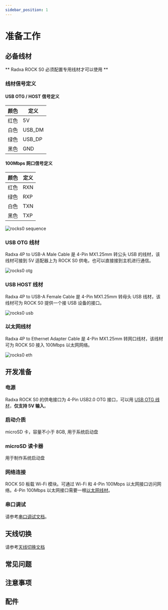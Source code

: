 ```yaml
---
sidebar_position: 1
---
```


# 准备工作

## 必备线材

** Radxa ROCK S0 必须配置专用线材才可以使用 **

### 线材信号定义

#### USB OTG / HOST 信号定义

| 颜色 | 定义   |
| ---- | ------ |
| 红色 | 5V     |
| 白色 | USB_DM |
| 绿色 | USB_DP |
| 黑色 | GND    |

#### 100Mbps 网口信号定义

| 颜色 | 定义 |
| ---- | ---- |
| 红色 | RXN  |
| 绿色 | RXP  |
| 白色 | TXN  |
| 黑色 | TXP  |

![rocks0 sequence](/img/rockpi/s0/rock-s0-signal-sequence.webp)

### USB OTG 线材

Radxa 4P to USB-A Male Cable 是 4-Pin MX1.25mm 转公头 USB 的线材，该线材可接到 5V 适配器上为 ROCK S0 供电，也可以直接接到主机进行通信。

![rocks0 otg](/img/rockpi/s0/rocks0-otg-wire.webp)

### USB HOST 线材

Radxa 4P to USB-A Female Cable 是 4-Pin MX1.25mm 转母头 USB 线材，该线材可为 ROCK S0 提供一个接 USB 设备的接口。

![rocks0 usb](/img/rockpi/s0/rocks0-usb-wire.webp)

### 以太网线材

Radxa 4P to Ethernet Adapter Cable 是 4-Pin MX1.25mm 转网口线材，该线材可为 ROCK S0 接入 100Mbps 以太网网络。

![rocks0 eth](/img/rockpi/s0/rocks0-eth-wire.webp)

## 开发准备

### 电源

Radxa ROCK S0 的供电接口为 4-Pin USB2.0 OTG 接口，可以用 [USB OTG 线材](/rockpi/rocks0/getting-started/preparation#usb-otg-线材)，**仅支持 5V 输入**。

### 启动介质

microSD 卡，容量不小于 8GB, 用于系统启动盘

### microSD 读卡器

用于制作系统启动盘

### 网络连接

ROCK S0 板载 Wi-Fi 模块。可通过 Wi-Fi 和 4-Pin 100Mbps 以太网接口访问网络。4-Pin 100Mbps 以太网接口需要一根[以太网线材](/rockpi/rocks0/getting-started/preparation#以太网线材)。

### 串口调试

请参考[串口调试文档](/rockpi/rocks0/low-level-dev/serial.md)。

## 天线切换

请参考[天线切换文档](antenna-switch)

## 常见问题

## 注意事项

## 配件

